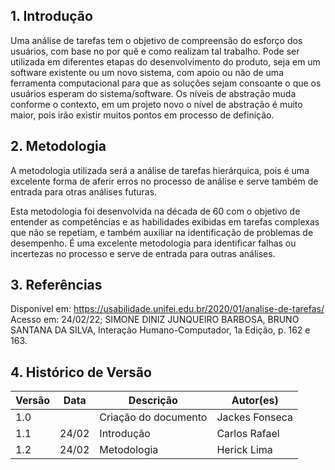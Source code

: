 ## 1. Introdução

Uma análise de tarefas tem o objetivo de compreensão do esforço dos usuários, com base no por quê e como realizam tal trabalho. Pode ser utilizada em diferentes etapas do desenvolvimento do produto, seja em um software existente ou um novo sistema, com apoio ou não de uma ferramenta computacional para que as soluções sejam consoante o que os usuários esperam do sistema/software. Os níveis de abstração muda conforme o contexto, em um projeto novo o nível de abstração é muito maior, pois irão existir muitos pontos em processo de definição.

## 2. Metodologia
A metodologia utilizada será a análise de tarefas hierárquica, pois é uma excelente forma de aferir erros no processo de análise e serve também de entrada para otras análises futuras.

Esta metodologia foi desenvolvida na década de 60 com o objetivo de entender as competências e as habilidades exibidas em tarefas complexas que não se repetiam, e também auxiliar na identificação de problemas de desempenho. É uma excelente metodologia para identificar falhas ou incertezas no processo e serve de entrada para outras análises.


## 3. Referências

Disponível em: <https://usabilidade.unifei.edu.br/2020/01/analise-de-tarefas/> Acesso em: 24/02/22;
SIMONE DINIZ JUNQUEIRO BARBOSA, BRUNO SANTANA DA SILVA, Interação Humano-Computador, 1a Edição, p. 162 e 163.

## 4. Histórico de Versão

| Versão |  Data  |        Descrição        |     Autor(es)     | 
|--------|--------|-------------------------|-------------------|
| 1.0    |        | Criação do documento    |  Jackes Fonseca   |
| 1.1    | 24/02  |     Introdução          |  Carlos Rafael    |
| 1.2    | 24/02  |     Metodologia         |  Herick Lima      |